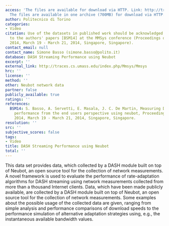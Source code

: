 ```yaml
---
access: 'The files are available for download via HTTP. Link: http://traces.cs.umass.edu/index.php/Mmsys/Mmsys
  The files are available in one archive (700MB) for download via HTTP: Link: http://skuld.cs.umass.edu/traces/mmsys/2014/user02.tar'
author: Politecnico di Torino
categories:
- Video
citation: Use of the datasets in published work should be acknowledged by a full citation
  to the authors' papers [BSM14] at the MMSys conference (Proceedings of ACM MMSys
  2014, March 19 - March 21, 2014, Singapore, Singapore).
contact_email: null
contact_name: Simone Basso (simone.basso@polito.it)
database: DASH Streaming Performance using Neubot
excerpt: ''
external_link: http://traces.cs.umass.edu/index.php/Mmsys/Mmsys
hrc: ''
license: ''
method: ''
other: Neubot network data
partner: false
publicly_available: true
ratings: ''
references:
  BSM14: S. Basso, A. Servetti, E. Masala, J. C. De Martin, Measuring DASH streaming
    performance from the end users perspective using neubot, Proceedings of ACM MMSys
    2014, March 19 - March 21, 2014, Singapore, Singapore.
resolution: ''
src: ''
subjective_scores: false
tags:
- Video
title: DASH Streaming Performance using Neubot
total: ''
---
```


This data set provides data, which collected by a DASH module built on top of Neubot, an open source tool for the collection of network measurements. A novel framework is used to evaluate the performance of rate-adaptation algorithms for DASH streaming using network measurements collected from more than a thousand Internet clients. Data, which have been made publicly available, are collected by a DASH module built on top of Neubot, an open source tool for the collection of network measurements. Some examples about the possible usage of the collected data are given, ranging from simple analysis and performance comparisons of download speeds to the performance simulation of alternative adaptation strategies using, e.g., the instantaneous available bandwidth values.
